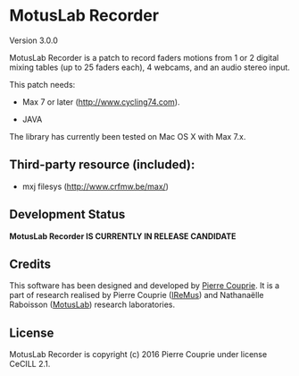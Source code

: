 # MotusLab Recorder
Version 3.0.0

MotusLab Recorder is a patch to record faders motions from 1 or 2 digital mixing tables (up to 25 faders each), 4 webcams, and an audio stereo input.

This patch needs:

- Max 7 or later (http://www.cycling74.com).

- JAVA

The library has currently been tested on Mac OS X with Max 7.x. 

## Third-party resource (included):

- mxj filesys (http://www.crfmw.be/max/)

## Development Status

**MotusLab Recorder IS CURRENTLY IN RELEASE CANDIDATE**

## Credits

This software has been designed and developed by [Pierre Couprie](http://www.pierrecouprie.fr). It is a part of research realised by Pierre Couprie ([IReMus](http://www.iremus.cnrs.fr)) and Nathanaëlle Raboisson ([MotusLab](http://motus.fr/recherche/)) research laboratories.

## License

MotusLab Recorder is copyright (c) 2016 Pierre Couprie under license CeCILL 2.1.